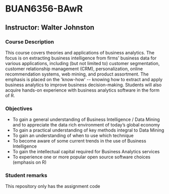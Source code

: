 # BUAN6356-BAwR

## Instructor: Walter Johnston

### Course Description

This course covers theories and applications of business analytics. The focus is on extracting business intelligence from firms' business data for various applications, including (but not limited to) customer segmentation, customer relationship management (CRM), personalization, online recommendation systems, web mining, and product assortment. The emphasis is placed on the 'know-how' -- knowing how to extract and apply business analytics to improve business decision-making. Students will also acquire hands-on experience with business analytics software in the form of R.

### Objectives

* To gain a general understanding of Business Intelligence / Data Mining and to appreciate the data rich environment of today’s global economy
* To gain a practical understanding of key methods integral to Data Mining
* To gain an understanding of when to use which technique
* To become aware of some current trends in the use of Business Intelligence
* To gain the intellectual capital required for Business Analytics services
* To experience one or more popular open source software choices (emphasis on R)

### Student remarks

This repository only has the assignment code
